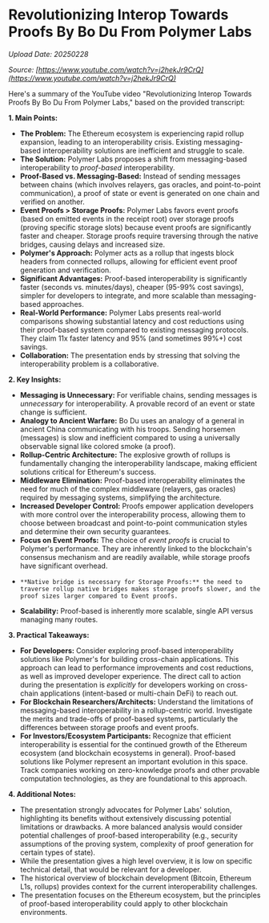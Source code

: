 # Revolutionizing Interop Towards Proofs By Bo Du From Polymer Labs

*Upload Date: 20250228*

*Source: [https://www.youtube.com/watch?v=j2hekJr9CrQ](https://www.youtube.com/watch?v=j2hekJr9CrQ)*

Here's a summary of the YouTube video "Revolutionizing Interop Towards Proofs By Bo Du From Polymer Labs," based on the provided transcript:

**1. Main Points:**

*   **The Problem:** The Ethereum ecosystem is experiencing rapid rollup expansion, leading to an interoperability crisis. Existing messaging-based interoperability solutions are inefficient and struggle to scale.
*   **The Solution:** Polymer Labs proposes a shift from messaging-based interoperability to *proof-based* interoperability.
*   **Proof-Based vs. Messaging-Based:** Instead of sending messages between chains (which involves relayers, gas oracles, and point-to-point communication), a proof of state or event is generated on one chain and verified on another.
*   **Event Proofs > Storage Proofs:** Polymer Labs favors event proofs (based on emitted events in the receipt root) over storage proofs (proving specific storage slots) because event proofs are significantly faster and cheaper. Storage proofs require traversing through the native bridges, causing delays and increased size.
*   **Polymer's Approach:** Polymer acts as a rollup that ingests block headers from connected rollups, allowing for efficient event proof generation and verification.
*   **Significant Advantages:** Proof-based interoperability is significantly faster (seconds vs. minutes/days), cheaper (95-99% cost savings), simpler for developers to integrate, and more scalable than messaging-based approaches.
*   **Real-World Performance:** Polymer Labs presents real-world comparisons showing substantial latency and cost reductions using their proof-based system compared to existing messaging protocols.  They claim 11x faster latency and 95% (and sometimes 99%+) cost savings.
* **Collaboration:** The presentation ends by stressing that solving the interoperability problem is a collaborative.

**2. Key Insights:**

*   **Messaging is Unnecessary:** For verifiable chains, sending messages is *unnecessary* for interoperability.  A provable record of an event or state change is sufficient.
*   **Analogy to Ancient Warfare:** Bo Du uses an analogy of a general in ancient China communicating with his troops. Sending horsemen (messages) is slow and inefficient compared to using a universally observable signal like colored smoke (a proof).
*   **Rollup-Centric Architecture:** The explosive growth of rollups is fundamentally changing the interoperability landscape, making efficient solutions critical for Ethereum's success.
*   **Middleware Elimination:**  Proof-based interoperability eliminates the need for much of the complex middleware (relayers, gas oracles) required by messaging systems, simplifying the architecture.
*   **Increased Developer Control:** Proofs empower application developers with more control over the interoperability process, allowing them to choose between broadcast and point-to-point communication styles and determine their own security guarantees.
*   **Focus on Event Proofs:** The choice of *event proofs* is crucial to Polymer's performance.  They are inherently linked to the blockchain's consensus mechanism and are readily available, while storage proofs have significant overhead.
*	  **Native bridge is necessary for Storage Proofs:** the need to traverse rollup native bridges makes storage proofs slower, and the proof sizes larger compared to Event proofs.
*   **Scalability:** Proof-based is inherently more scalable, single API versus managing many routes.

**3. Practical Takeaways:**

*   **For Developers:**  Consider exploring proof-based interoperability solutions like Polymer's for building cross-chain applications. This approach can lead to performance improvements and cost reductions, as well as improved developer experience. The direct call to action during the presentation is *explicitly* for developers working on cross-chain applications (intent-based or multi-chain DeFi) to reach out.
*   **For Blockchain Researchers/Architects:** Understand the limitations of messaging-based interoperability in a rollup-centric world. Investigate the merits and trade-offs of proof-based systems, particularly the differences between storage proofs and event proofs.
*   **For Investors/Ecosystem Participants:**  Recognize that efficient interoperability is essential for the continued growth of the Ethereum ecosystem (and blockchain ecosystems in general). Proof-based solutions like Polymer represent an important evolution in this space. Track companies working on zero-knowledge proofs and other provable computation technologies, as they are foundational to this approach.

**4. Additional Notes:**

*   The presentation strongly advocates for Polymer Labs' solution, highlighting its benefits without extensively discussing potential limitations or drawbacks. A more balanced analysis would consider potential challenges of proof-based interoperability (e.g., security assumptions of the proving system, complexity of proof generation for certain types of state).
* While the presentation gives a high level overview, it is low on specific technical detail, that would be relevant for a developer.
*   The historical overview of blockchain development (Bitcoin, Ethereum L1s, rollups) provides context for the current interoperability challenges.
*   The presentation focuses on the Ethereum ecosystem, but the principles of proof-based interoperability could apply to other blockchain environments.